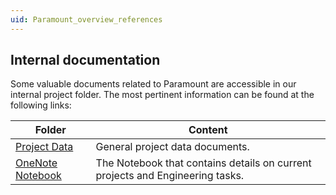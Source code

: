 ```yaml
---
uid: Paramount_overview_references
---
```


## Internal documentation
Some valuable documents related to Paramount are accessible in our internal project folder. The most pertinent information can be found at the following links:

| Folder                                                                               | Content                                                                             |
|--------------------------------------------------------------------------------------|-------------------------------------------------------------------------------------|
| [Project Data](https://skylinebe.sharepoint.com/:f:/s/ProjectData/Egj8jotFDfpGo_QaxV_vWqABAg9WUmoPOk1eWhXVasgT9Q?e=6b6bxn) | General project data documents. |
| [OneNote Notebook](https://skylinebe.sharepoint.com/sites/ProjectData/Shared%20Documents/Paramount/Paramount/)        | The Notebook that contains details on current projects and Engineering tasks.    |                                               |

